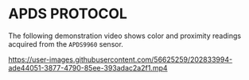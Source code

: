 # APDS PROTOCOL

The following demonstration video shows color and proximity readings acquired from the `APDS9960` sensor.

https://user-images.githubusercontent.com/56625259/202833994-ade44051-3877-4790-85ee-393adac2a2f1.mp4
